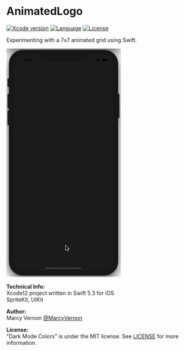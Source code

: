 # AnimatedLogo
[![Xcode version](https://img.shields.io/badge/xcode-12%20-brightgreen)](https://developer.apple.com/xcode/)
[![Language](https://img.shields.io/badge/swift-5.0-orange.svg)](https://developer.apple.com/swift)
[![License](https://img.shields.io/badge/license-MIT-blue.svg?style=flat)](http://mit-license.org)

Experimenting with a 7x7 animated grid using Swift. 


<img src="GitHub-Images/AnimatedLogo.gif" width="300">

**Technical Info:** \
Xcode12  project written in Swift 5.3 for iOS\
SpriteKit, UIKit

**Author:** \
Marcy Vernon [@MarcyVernon](https://twitter.com/MarcyVernon)

**License:** \
"Dark Mode Colors" is under the MIT license. See [LICENSE](/LICENSE) for more information.
